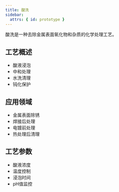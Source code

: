 ```yaml
---
title: 酸洗
sidebar:
  attrs: { id: prototype }
---
```


酸洗是一种去除金属表面氧化物和杂质的化学处理工艺。

## 工艺概述
- 酸液浸泡
- 中和处理
- 水洗清理
- 钝化保护

## 应用领域
- 金属表面除锈
- 焊接后处理
- 电镀前处理
- 热处理后清理

## 工艺参数
- 酸液浓度
- 温度控制
- 浸泡时间
- pH值监控